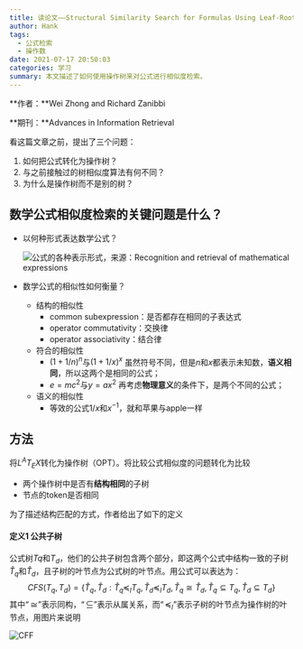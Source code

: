 ```yaml
---
title: 读论文——Structural Similarity Search for Formulas Using Leaf-Root Paths in Operator Subtrees
author: Hank
tags:
  - 公式检索
  - 操作数
date: 2021-07-17 20:50:03
categories: 学习
summary: 本文描述了如何使用操作树来对公式进行相似度检索。
---
```


**作者：**Wei Zhong and Richard Zanibbi

**期刊：**Advances in Information Retrieval

看这篇文章之前，提出了三个问题：

1. 如何把公式转化为操作树？
2. 与之前接触过的树相似度算法有何不同？
3. 为什么是操作树而不是别的树？

## 数学公式相似度检索的关键问题是什么？

+ 以何种形式表达数学公式？

  ![公式的各种表示形式，来源：Recognition and retrieval of mathematical expressions](https://my-picbed.oss-cn-hangzhou.aliyuncs.com/20210718193132.png)

+ 数学公式的相似性如何衡量？

  + 结构的相似性
    + common subexpression：是否都存在相同的子表达式
    + operator commutativity：交换律
    + operator associativity：结合律
  + 符合的相似性
    + $(1+1/n)^n$与$(1+1/x)^x$ 虽然符号不同，但是$n$和$x$都表示未知数，**语义相同**，所以这两个是相同的公式；
    + $e=mc^2$与$y=ax^2$ 再考虑**物理意义**的条件下，是两个不同的公式；
  + 语义的相似性
    + 等效的公式$1/x$和$x^{-1}$，就和苹果与apple一样

## 方法

将$L^{A}T_EX$转化为操作树（OPT）。将比较公式相似度的问题转化为比较

+ 两个操作树中是否有**结构相同**的子树
+ 节点的token是否相同

为了描述结构匹配的方式，作者给出了如下的定义

#### 定义1 公共子树

公式树$Tq$和$T_d$，他们的公共子树包含两个部分，即这两个公式中结构一致的子树$\hat{T}_q$和$\hat{T}_d$，且子树的叶节点为公式树的叶节点。用公式可以表达为：
$$
C F S\left(T_{q}, T_{d}\right)=\left\{\hat{T}_{q}, \hat{T}_{d}: \hat{T}_{q} \preceq_{l} T_{q}, \hat{T}_{d} \preceq_{l} T_{d}, \hat{T}_{q} \cong \hat{T}_{d}, \hat{T}_{q} \subseteq T_{q}, \hat{T}_{d} \subseteq T_{d}\right\}
$$
其中$“\cong”$表示同构，$“\subseteq”$表示从属关系，而$“\preceq_{l}”$表示子树的叶节点为操作树的叶节点，用图片来说明

![CFF](https://my-picbed.oss-cn-hangzhou.aliyuncs.com/20210718205009.png)

